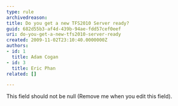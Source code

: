 ```yaml
---
type: rule
archivedreason: 
title: Do you get a new TFS2010 Server ready?
guid: 682d55b3-af4d-439b-94ae-fdd57cef0eef
uri: do-you-get-a-new-tfs2010-server-ready
created: 2009-11-02T23:10:40.0000000Z
authors:
- id: 1
  title: Adam Cogan
- id: 3
  title: Eric Phan
related: []

---
```



This field should not be null (Remove me when you edit this field).
<br><excerpt class='endintro'></excerpt><br>



